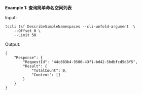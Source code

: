 **Example 1: 查询简单命名空间列表**



Input: 

```
tccli tsf DescribeSimpleNamespaces --cli-unfold-argument  \
    --Offset 0 \
    --Limit 50
```

Output: 
```
{
    "Response": {
        "RequestId": "44c883b4-9500-43f1-bd42-5bdbfcd5d3f5",
        "Result": {
            "TotalCount": 0,
            "Content": []
        }
    }
}
```

